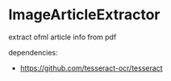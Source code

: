 # ImageArticleExtractor
extract ofml article info from pdf

dependencies:
- https://github.com/tesseract-ocr/tesseract

